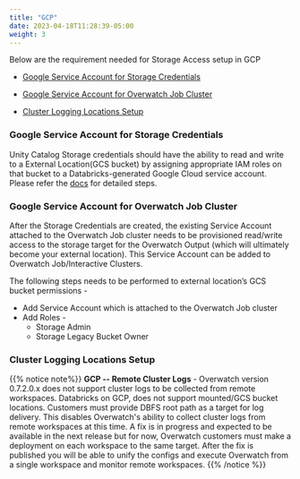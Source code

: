 ```yaml
---
title: "GCP"
date: 2023-04-18T11:28:39-05:00
weight: 3
---
```


Below are the requirement needed for Storage Access setup in GCP

* [Google Service Account for Storage Credentials](#google-service-account-for-storage-credentials)

* [Google Service Account for Overwatch Job Cluster](#google-service-account-for-overwatch-job-cluster)

* [Cluster Logging Locations Setup](#cluster-logging-locations-setup) 


### Google Service Account for Storage Credentials

Unity Catalog Storage credentials  should have the ability to read and write to a External Location(GCS bucket) by 
assigning appropriate IAM roles on that bucket to a Databricks-generated Google Cloud service account. Please refer the 
[docs](https://docs.gcp.databricks.com/data-governance/unity-catalog/manage-external-locations-and-credentials.html#manage-storage-credentials) 
for detailed steps.  

### Google Service Account for Overwatch Job Cluster

After the Storage Credentials are created, the existing Service Account attached to the Overwatch Job cluster needs to
be provisioned read/write access to the storage target for the Overwatch Output 
(which will ultimately become your external location). This Service Account can be added to Overwatch Job/Interactive 
Clusters.

The following steps needs to be performed to external location’s GCS bucket permissions -
* Add Service Account which is attached to the Overwatch Job cluster
* Add Roles - 
  * Storage Admin 
  * Storage Legacy Bucket Owner

### Cluster Logging Locations Setup

{{% notice note%}}
**GCP -- Remote Cluster Logs** - Overwatch version 0.7.2.0.x  does not support cluster logs to be collected from remote
workspaces. Databricks on GCP, does not support mounted/GCS bucket locations. Customers must
provide DBFS root path as a target for log delivery. This disables Overwatch's ability to collect cluster logs from
remote workspaces at this time. A fix is in progress and expected to be available in the next release but for now,
Overwatch customers must make a deployment on each workspace to the same target. After the fix is published you will
be able to unify the configs and execute Overwatch from a single workspace and monitor remote workspaces.
{{% /notice %}}
